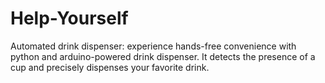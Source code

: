 # Help-Yourself

Automated drink dispenser: experience hands-free convenience with python and arduino-powered drink dispenser. 
It detects the presence of a cup and precisely dispenses your favorite drink. 
